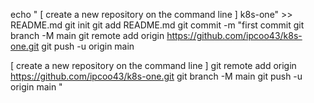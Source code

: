 echo " [ create a new repository on the command line ]
k8s-one" >> README.md
git init
git add README.md
git commit -m "first commit
git branch -M main
git remote add origin https://github.com/ipcoo43/k8s-one.git
git push -u origin main

[ create a new repository on the command line ]
git remote add origin https://github.com/ipcoo43/k8s-one.git
git branch -M main
git push -u origin main
"
